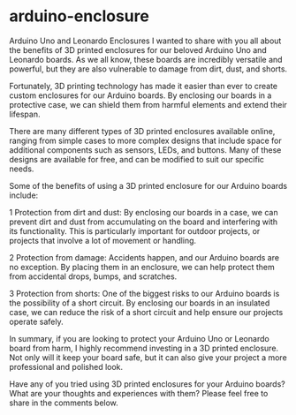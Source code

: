 # arduino-enclosure
Arduino Uno and Leonardo Enclosures
I wanted to share with you all about the benefits of 3D printed enclosures for our beloved Arduino Uno and Leonardo boards. As we all know, these boards are incredibly versatile and powerful, but they are also vulnerable to damage from dirt, dust, and shorts.

Fortunately, 3D printing technology has made it easier than ever to create custom enclosures for our Arduino boards. By enclosing our boards in a protective case, we can shield them from harmful elements and extend their lifespan.

There are many different types of 3D printed enclosures available online, ranging from simple cases to more complex designs that include space for additional components such as sensors, LEDs, and buttons. Many of these designs are available for free, and can be modified to suit our specific needs.

Some of the benefits of using a 3D printed enclosure for our Arduino boards include:

 1   Protection from dirt and dust: By enclosing our boards in a case, we can prevent dirt and dust from accumulating on the board and interfering with its functionality. This is particularly important for outdoor projects, or projects that involve a lot of movement or handling.

2    Protection from damage: Accidents happen, and our Arduino boards are no exception. By placing them in an enclosure, we can help protect them from accidental drops, bumps, and scratches.

3    Protection from shorts: One of the biggest risks to our Arduino boards is the possibility of a short circuit. By enclosing our boards in an insulated case, we can reduce the risk of a short circuit and help ensure our projects operate safely.

In summary, if you are looking to protect your Arduino Uno or Leonardo board from harm, I highly recommend investing in a 3D printed enclosure. Not only will it keep your board safe, but it can also give your project a more professional and polished look.

Have any of you tried using 3D printed enclosures for your Arduino boards? What are your thoughts and experiences with them? Please feel free to share in the comments below.
